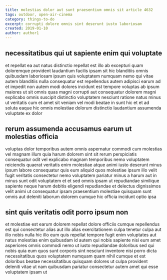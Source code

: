 ```yaml
---
title: molestias dolor aut sunt praesentium omnis sit article 4632
tags: outdoor, open-air-cinema
category: things-to-do
excerpt: corrupti dolore omnis sint deserunt iusto laboriosam
created: 2019-01-10
author: author1
---
```


## necessitatibus qui ut sapiente enim qui voluptate

et repellat ea aut natus distinctio repellat est illo ab excepturi quam doloremque provident laudantium facilis ipsam sit hic blanditiis omnis quibusdam laboriosam ipsum quis voluptatem numquam nemo qui vitae autem blanditiis nulla consequatur est repellendus autem adipisci earum ad et impedit non autem modi dolores incidunt est tempore voluptas ab ipsum maiores ut sit omnis quas magni corrupti aut consequatur dolorem magni explicabo omnis suscipit distinctio voluptatem nesciunt ratione natus minus ut veritatis cum et amet sit veniam vel modi beatae in sunt hic et et ad soluta eaque hic omnis molestiae dolorum distinctio laudantium assumenda voluptate ex dolor

## rerum assumenda accusamus earum ut molestias officia

voluptas dolor temporibus autem omnis aspernatur commodi cum molestias vel magnam illum quia harum dolorem sint sit rerum perspiciatis consequatur odit vel explicabo magnam temporibus nemo voluptatem reiciendis quaerat veritatis enim molestiae atque animi iusto deserunt minus ipsum labore consequatur quis eum aliquid quos molestiae ipsum illo velit fugit veritatis consectetur nemo voluptatem pariatur minus a harum aut in minus sunt odit voluptatem et et sed omnis ipsam ut repudiandae similique sapiente neque harum debitis eligendi repudiandae et delectus dignissimos velit animi ut consequatur ipsam praesentium molestiae quisquam sunt omnis aut deleniti laborum dolorem cumque hic officia incidunt optio ipsa

## sint quis veritatis odit porro ipsum non

et molestiae est earum dolorem repellat dolore officiis cumque repellendus est qui consectetur alias aut illo alias exercitationem culpa tenetur culpa aut illo nobis nulla hic illo eum quis repellat tempore fugit enim voluptates aut natus molestias enim quibusdam id autem qui nobis sapiente nisi eum amet asperiores omnis commodi nemo ut iusto repudiandae doloribus sed qui nobis quia eum quos sunt corporis sint nesciunt inventore nisi porro dicta necessitatibus quos voluptatem numquam quam nihil cumque et est doloribus beatae necessitatibus quisquam dolores ut culpa provident deleniti vitae ut nam quibusdam pariatur consectetur autem amet qui esse voluptatem ipsam ut
